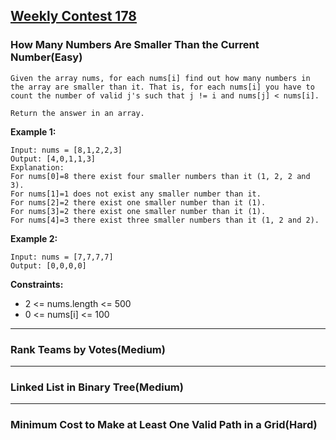 ## [Weekly Contest 178](https://leetcode.com/contest/weekly-contest-178)

### How Many Numbers Are Smaller Than the Current Number(Easy)

    Given the array nums, for each nums[i] find out how many numbers in the array are smaller than it. That is, for each nums[i] you have to count the number of valid j's such that j != i and nums[j] < nums[i].

    Return the answer in an array.

**Example 1:**

    Input: nums = [8,1,2,2,3]
    Output: [4,0,1,1,3]
    Explanation: 
    For nums[0]=8 there exist four smaller numbers than it (1, 2, 2 and 3). 
    For nums[1]=1 does not exist any smaller number than it.
    For nums[2]=2 there exist one smaller number than it (1). 
    For nums[3]=2 there exist one smaller number than it (1). 
    For nums[4]=3 there exist three smaller numbers than it (1, 2 and 2).
    
**Example 2:**

    Input: nums = [7,7,7,7]
    Output: [0,0,0,0]
 
**Constraints:**

- 2 <= nums.length <= 500
- 0 <= nums[i] <= 100

---

### Rank Teams by Votes(Medium)

---

### Linked List in Binary Tree(Medium)

---

### Minimum Cost to Make at Least One Valid Path in a Grid(Hard)
